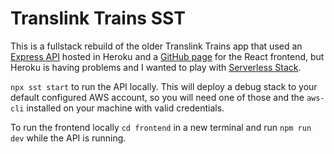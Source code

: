 # Translink Trains SST

This is a fullstack rebuild of the older Translink Trains app that used an [Express API](https://github.com/HundredPercentCoverage/translink-proxy) hosted in Heroku and a [GitHub page](https://github.com/HundredPercentCoverage/translink-trains) for the React frontend, but Heroku is having problems and I wanted to play with [Serverless Stack](https://serverless-stack.com/).

`npx sst start` to run the API locally. This will deploy a debug stack to your default configured AWS account, so you will need one of those and the `aws-cli` installed on your machine with valid credentials.

To run the frontend locally `cd frontend` in a new terminal and run `npm run dev` while the API is running.
